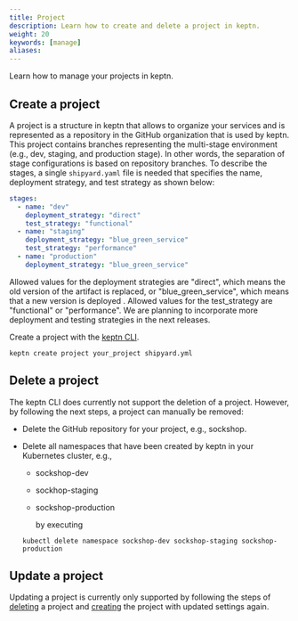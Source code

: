 ```yaml
---
title: Project
description: Learn how to create and delete a project in keptn.
weight: 20
keywords: [manage]
aliases:
---
```


Learn how to manage your projects in keptn.

## Create a project

A project is a structure in keptn that allows to organize your services and is represented as a repository in the GitHub organization that is used by keptn. This project contains branches representing the multi-stage environment (e.g., dev, staging, and production stage). In other words, the separation of stage configurations is based on repository branches. To describe the stages, a single `shipyard.yaml` file is needed that specifies the name, deployment strategy, and test strategy as shown below:

```yaml
stages:
  - name: "dev"
    deployment_strategy: "direct"
    test_strategy: "functional"
  - name: "staging"
    deployment_strategy: "blue_green_service"
    test_strategy: "performance"
  - name: "production"
    deployment_strategy: "blue_green_service"
```

Allowed values for the deployment strategies are "direct", which means the old version of the artifact is replaced, or "blue_green_service", which means that a new version is deployed . Allowed values for the test_strategy are "functional" or "performance". We are planning to incorporate more deployment and testing strategies in the next releases.

Create a project with the [keptn CLI](../../reference/cli). 
```
keptn create project your_project shipyard.yml
```


## Delete a project

The keptn CLI does currently not support the deletion of a project. However, by following the next steps, a project can manually be removed:

- Delete the GitHub repository for your project, e.g., sockshop.
- Delete all namespaces that have been created by keptn in your Kubernetes cluster, e.g.,
  - sockshop-dev
  - sockhop-staging
  - sockshop-production
  
    by executing

  ```console
  kubectl delete namespace sockshop-dev sockshop-staging sockshop-production
  ```


## Update a project

Updating a project is currently only supported by following the steps of [deleting](#delete-a-project) a project and [creating](#create-a-project) the project with updated settings again.
